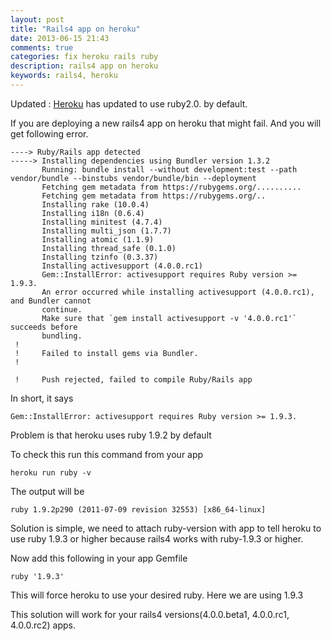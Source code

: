 ```yaml
---
layout: post
title: "Rails4 app on heroku"
date: 2013-06-15 21:43
comments: true
categories: fix heroku rails ruby
description: rails4 app on heroku
keywords: rails4, heroku
---
```


Updated : [Heroku](https://blog.heroku.com/archives/2013/6/17/ruby-2-default-new-aps) has updated to use ruby2.0. by default.

If you are deploying a new rails4 app on heroku that might fail. And you will get following error.

```
----> Ruby/Rails app detected
-----> Installing dependencies using Bundler version 1.3.2
       Running: bundle install --without development:test --path vendor/bundle --binstubs vendor/bundle/bin --deployment
       Fetching gem metadata from https://rubygems.org/..........
       Fetching gem metadata from https://rubygems.org/..
       Installing rake (10.0.4)
       Installing i18n (0.6.4)
       Installing minitest (4.7.4)
       Installing multi_json (1.7.7)
       Installing atomic (1.1.9)
       Installing thread_safe (0.1.0)
       Installing tzinfo (0.3.37)
       Installing activesupport (4.0.0.rc1)
       Gem::InstallError: activesupport requires Ruby version >= 1.9.3.
       An error occurred while installing activesupport (4.0.0.rc1), and Bundler cannot
       continue.
       Make sure that `gem install activesupport -v '4.0.0.rc1'` succeeds before
       bundling.
 !
 !     Failed to install gems via Bundler.
 !

 !     Push rejected, failed to compile Ruby/Rails app
```

In short, it says

```
Gem::InstallError: activesupport requires Ruby version >= 1.9.3.
```

Problem is that heroku uses ruby 1.9.2 by default

To check this run this command from your app

```
heroku run ruby -v
```

The output will be 
```
ruby 1.9.2p290 (2011-07-09 revision 32553) [x86_64-linux]
```

Solution is simple, we need to attach ruby-version with app to tell heroku to use ruby 1.9.3 or higher because rails4 works with ruby-1.9.3 or higher.

Now add this following in your app Gemfile

```
ruby '1.9.3'
```

This will force heroku to use your desired ruby. Here we are using 1.9.3

This solution will work for your rails4 versions(4.0.0.beta1, 4.0.0.rc1, 4.0.0.rc2) apps.
